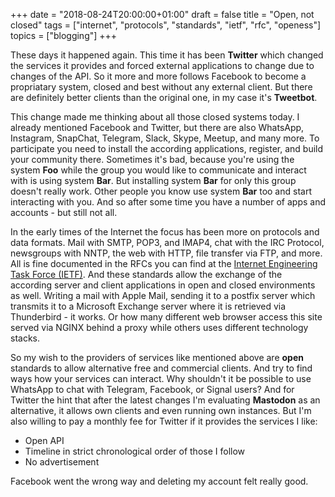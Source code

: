 +++
date = "2018-08-24T20:00:00+01:00"
draft = false
title = "Open, not closed"
tags = ["internet", "protocols", "standards", "ietf", "rfc", "openess"]
topics = ["blogging"]
+++

These days it happened again. This time it has been **Twitter** which changed the services
it provides and forced external applications to change due to changes of the API. So
it more and more follows Facebook to become a propriatary system, closed and best without
any external client. But there are definitely better clients than the original one, in
my case it's **Tweetbot**.

This change made me thinking about all those closed systems today. I already mentioned
Facebook and Twitter, but there are also WhatsApp, Instagram, SnapChat, Telegram,
Slack, Skype, Meetup, and many more. To participate you need to install the according
applications, register, and build your community there. Sometimes it's bad, because
you're using the system **Foo** while the group you would like to communicate and interact
with is using system **Bar**. But installing system **Bar** for only this group doesn't
really work. Other people you know use system **Bar** too and start interacting with you.
And so after some time you have a number of apps and accounts - but still not all.

In the early times of the Internet the focus has been more on protocols and data formats.
Mail with SMTP, POP3, and IMAP4, chat with the IRC Protocol, newsgroups with NNTP,
the web with HTTP, file transfer via FTP, and more. All is fine documented in the RFCs
you can find at the [Internet Engineering Task Force (IETF)](https://tools.ietf.org/html/).
And these standards allow the exchange of the according server and client applications
in open and closed environments as well. Writing a mail with Apple Mail, sending it to
a postfix server which transmits it to a Microsoft Exchange server where it is retrieved
via Thunderbird - it works. Or how many different web browser access this site served
via NGINX behind a proxy while others uses different technology stacks.

So my wish to the providers of services like mentioned above are **open** standards to allow
alternative free and commercial clients. And try to find ways how your services can interact.
Why shouldn't it be possible to use WhatsApp to chat with Telegram, Facebook, or Signal users?
And for Twitter the hint that after the latest changes I'm evaluating **Mastodon** as an
alternative, it allows own clients and even running own instances. But I'm also willing to
pay a monthly fee for Twitter if it provides the services I like:

- Open API
- Timeline in strict chronological order of those I follow
- No advertisement

Facebook went the wrong way and deleting my account felt really good.
